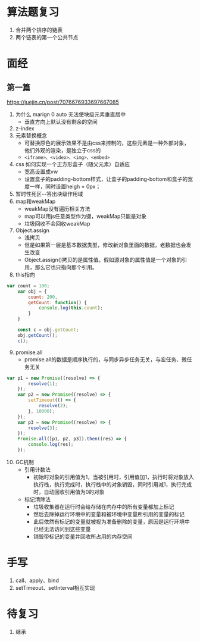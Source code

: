 # 算法题复习
1. 合并两个排序的链表
2. 两个链表的第一个公共节点

# 面经
## 第一篇
https://juejin.cn/post/7076676933697667085
1. 为什么 marign 0 auto 无法使块级元素垂直居中
    - 垂直方向上默认没有剩余的空间
2. z-index
3. 元素替换概念
    - 可替换原色的展示效果不是由css来控制的，这些元素是一种外部对象，他们外观的渲染，是独立于css的
    - `<iframe>、<video>、<img>、<embed>`
4. css 如何实现一个正方形盒子（随父元素）自适应
    - 宽高设置成vw
    - 设置盒子的padding-bottom样式，让盒子的padding-bottom和盒子的宽度一样，同时设置heigh = 0px；
5. 暂时性死区--答出块级作用域
6. map和weakMap
    - weakMap没有遍历相关方法
    - map可以用js任意类型作为键，weakMap只能是对象
    - 垃圾回收不会回收weakMap
7. Object.assign
    - 浅拷贝
    - 但是如果第一层是基本数据类型，修改新对象里面的数据，老数据也会发生改变
    - Object.assign()拷贝的是属性值。假如源对象的属性值是一个对象的引用，那么它也只指向那个引用。
8. this指向
```js
var count = 100;
    var obj = {
        count: 200,
        getCount: function() {
            console.log(this.count);
        }
    }

    const c = obj.getCount;
    obj.getCount();
    c();
```
9. promise.all
    - promise.all的数据是顺序执行的，与同步异步任务无关，与宏任务、微任务无关
```js
var p1 = new Promise((resolve) => {
        resolve(1);
    });
    var p2 = new Promise((resolve) => {
        setTimeout(() => {
            resolve(2);
        }, 10000);
    });
    var p3 = new Promise((resolve) => {
        resolve(3);
    });
    Promise.all([p1, p2, p3]).then((res) => {
        console.log(res);
    });
```
10. GC机制
    - 引用计数法
        + 初始时对象的引用值为1，当被引用时，引用值加1，执行时将对象放入执行栈，执行完成时，执行栈中的对象销毁，同时引用减1，执行完成时，自动回收引用值为0的对象
    - 标记清除法
        + 垃圾收集器在运行时会给存储在内存中的所有变量都加上标记
        + 然后去除掉运行环境中的变量和被环境中变量所引用的变量的标记
        + 此后依然有标记的变量就被视为准备删除的变量，原因是运行环境中已经无法访问到这些变量
        + 销毁带标记的变量并回收所占用的内存空间

# 手写
1. call、apply、bind
2. setTimeout、setInterval相互实现

# 待复习
1. 继承